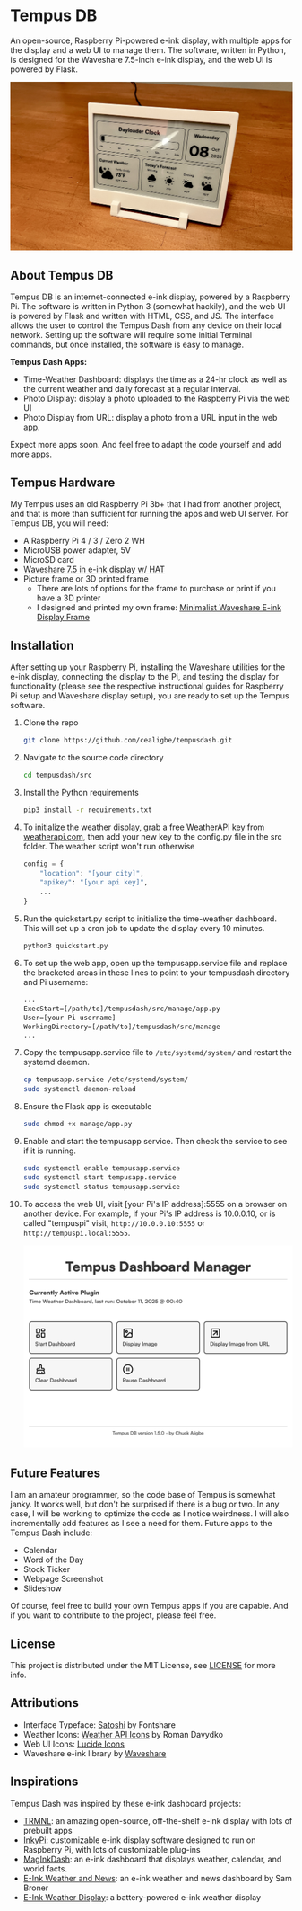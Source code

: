 # Tempus DB

An open-source, Raspberry Pi-powered e-ink display, with multiple apps for the display and a web UI to manage them. The software, written in Python, is designed for the Waveshare 7.5-inch e-ink display, and the web UI is powered by Flask. 

![Tempus Dashboard](docs/img/tempus-dash-v2.jpeg)

## About Tempus DB

Tempus DB is an internet-connected e-ink display, powered by a Raspberry Pi. The software is written in Python 3 (somewhat hackily), and the web UI is powered by Flask and written with HTML, CSS, and JS. The interface allows the user to control the Tempus Dash from any device on their local network. Setting up the software will require some initial Terminal commands, but once installed, the software is easy to manage.

**Tempus Dash Apps:**

- Time-Weather Dashboard: displays the time as a 24-hr clock as well as the current weather and daily forecast at a regular interval.
- Photo Display: display a photo uploaded to the Raspberry Pi via the web UI
- Photo Display from URL: display a photo from a URL input in the web app.

Expect more apps soon. And feel free to adapt the code yourself and add more apps.

## Tempus Hardware

My Tempus uses an old Raspberry Pi 3b+ that I had from another project, and that is more than sufficient for running the apps and web UI server. For Tempus DB, you will need:

- A Raspberry Pi 4 / 3 / Zero 2 WH
- MicroUSB power adapter, 5V
- MicroSD card
- [Waveshare 7.5 in e-ink display w/ HAT](https://www.waveshare.com/7.5inch-e-paper-hat.htm)
- Picture frame or 3D printed frame
	- There are lots of options for the frame to purchase or print if you have a 3D printer
	- I designed and printed my own frame: [Minimalist Waveshare E-ink Display Frame]([https://printables.com](https://www.printables.com/model/1450561-minimal-waveshare-75-in-e-paper-display-frame))

## Installation

After setting up your Raspberry Pi, installing the Waveshare utilities for the e-ink display, connecting the display to the Pi, and testing the display for functionality (please see the respective instructional guides for Raspberry Pi setup and Waveshare display setup), you are ready to set up the Tempus software.

1. Clone the repo 

	```bash
	git clone https://github.com/cealigbe/tempusdash.git
	```

2. Navigate to the source code directory

	```bash
	cd tempusdash/src
	```

3. Install the Python requirements

	```bash
	pip3 install -r requirements.txt
	```

4. To initialize the weather display, grab a free WeatherAPI key from [weatherapi.com](http://weatherapi.com), then add your new key to the config.py file in the src folder. The weather script won't run otherwise

	```python
	config = {
		"location": "[your city]",
		"apikey": "[your api key]",
		...
	}
	```

5. Run the quickstart.py script to initialize the time-weather dashboard. This will set up a cron job to update the display every 10 minutes.

	```bash
	python3 quickstart.py
	```

6. To set up the web app, open up the tempusapp.service file and replace the bracketed areas in these lines to point to your tempusdash directory and Pi username:

	```
	...
	ExecStart=[/path/to]/tempusdash/src/manage/app.py
	User=[your Pi username]
	WorkingDirectory=[/path/to]/tempusdash/src/manage
	...
	```

7. Copy the tempusapp.service file to ```/etc/systemd/system/``` and restart the systemd daemon.

	```bash
	cp tempusapp.service /etc/systemd/system/
	sudo systemctl daemon-reload
	```

8. Ensure the Flask app is executable

	```bash
	sudo chmod +x manage/app.py
	```
	
9. Enable and start the tempusapp service. Then check the service to see if it is running.
	
	```bash
	sudo systemctl enable tempusapp.service
	sudo systemctl start tempusapp.service
	sudo systemctl status tempusapp.service
	```
	
10. To access the web UI, visit [your Pi's IP address]:5555 on a browser on another device. For example, if your Pi's IP address is 10.0.0.10, or is called "tempuspi" visit, ```http://10.0.0.10:5555``` or ```http://tempuspi.local:5555```.

	![Tempus Manager](docs/img/tempus-manager.png)

## Future Features

I am an amateur programmer, so the code base of Tempus is somewhat janky. It works well, but don't be surprised if there is a bug or two. In any case, I will be working to optimize the code as I notice weirdness. I will also incrementally add features as I see a need for them. Future apps to the Tempus Dash include:

- Calendar
- Word of the Day
- Stock Ticker
- Webpage Screenshot
- Slideshow

Of course, feel free to build your own Tempus apps if you are capable. And if you want to contribute to the project, please feel free. 

## License

This project is distributed under the MIT License, see [LICENSE](https://github.com/cealigbe/tempusdash/blob/main/LICENSE) for more info. 

## Attributions

- Interface Typeface: [Satoshi](https://www.fontshare.com/?q=Satoshi) by Fontshare
- Weather Icons: [Weather API Icons](https://www.figma.com/community/file/1102960831369614781/weather-api-icons) by Roman Davydko
- Web UI Icons: [Lucide Icons](https://lucide.dev/)
- Waveshare e-ink library by [Waveshare](https://www.waveshare.com/)

## Inspirations

Tempus Dash was inspired by these e-ink dashboard projects:

- [TRMNL](https://usetrmnl.com/): an amazing open-source, off-the-shelf e-ink display with lots of prebuilt apps
- [InkyPi](https://github.com/fatihak/InkyPi): customizable e-ink display software designed to run on Raspberry Pi, with lots of customizable plug-ins
- [MagInkDash](https://github.com/speedyg0nz/MagInkDash): an e-ink dashboard that displays weather, calendar, and world facts.
- [E-Ink Weather and News](https://sambroner.com/posts/raspberry-pi-weather): an e-ink weather and news dashboard by Sam Broner
- [E-Ink Weather Display](https://github.com/kimmobrunfeldt/eink-weather-display): a battery-powered e-ink weather display





